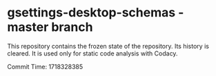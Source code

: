 # gsettings-desktop-schemas - master branch

This repository contains the frozen state of the repository.
Its history is cleared. It is used only for static code
analysis with Codacy.

Commit Time: 1718328385